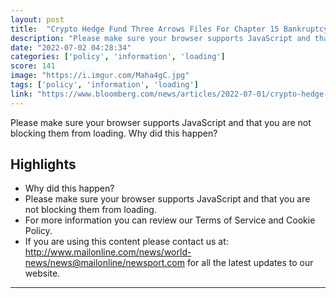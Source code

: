 ```yaml
---
layout: post
title:  "Crypto Hedge Fund Three Arrows Files For Chapter 15 Bankruptcy"
description: "Please make sure your browser supports JavaScript and that you are not blocking them from loading.  Why did this happen?"
date: "2022-07-02 04:28:34"
categories: ['policy', 'information', 'loading']
score: 141
image: "https://i.imgur.com/Maha4gC.jpg"
tags: ['policy', 'information', 'loading']
link: "https://www.bloomberg.com/news/articles/2022-07-01/crypto-hedge-fund-three-arrows-files-for-chapter-15-bankruptcy"
---
```


Please make sure your browser supports JavaScript and that you are not blocking them from loading.  Why did this happen?

## Highlights

- Why did this happen?
- Please make sure your browser supports JavaScript and that you are not blocking them from loading.
- For more information you can review our Terms of Service and Cookie Policy.
- If you are using this content please contact us at: http://www.mailonline.com/news/world-news/news@mailonline/newsport.com for all the latest updates to our website.

---
